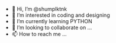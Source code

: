 - 👋 Hi, I’m @shumplktnk
- 👀 I’m interested in coding and designing
- 🌱 I’m currently learning PYTHON
- 💞️ I’m looking to collaborate on ...
- 📫 How to reach me ...

<!---
shumplktnk/shumplktnk is a ✨ special ✨ repository because its `README.md` (this file) appears on your GitHub profile.
You can click the Preview link to take a look at your changes.
--->
